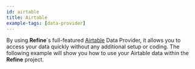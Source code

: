 ```yaml
---
id: airtable
title: Airtable
example-tags: [data-provider]
---
```


By using **Refine**`s full-featured [Airtable](https://www.airtable.com/) Data Provider, it allows you to access your data quickly without any additional setup or coding. The following example will show you how to use your Airtable data within the **Refine** project.

<CodeSandboxExample path="data-provider-airtable" />
